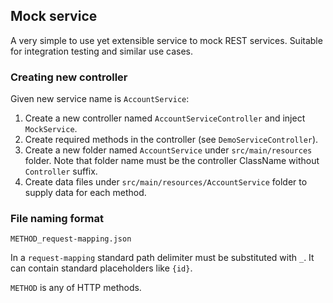 ## Mock service

A very simple to use yet extensible service to mock REST services.
Suitable for integration testing and similar use cases.

### Creating new controller

Given new service name is `AccountService`:
1. Create a new controller named `AccountServiceController` and inject `MockService`.
2. Create required methods in the controller (see `DemoServiceController`).
3. Create a new folder named `AccountService` under `src/main/resources` folder. Note that folder name must be the controller ClassName without `Controller` suffix.
4. Create data files under `src/main/resources/AccountService` folder to supply data for each method.

### File naming format

    METHOD_request-mapping.json

In a `request-mapping` standard path delimiter must be substituted with `_`. It can contain standard placeholders like `{id}`.

`METHOD` is any of HTTP methods.